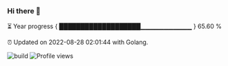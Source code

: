 ### Hi there 👋 

⏳ Year progress { ███████████████████▁▁▁▁▁▁▁▁▁▁▁ } 65.60 %

⏰ Updated on 2022-08-28 02:01:44 with Golang.

![build](https://github.com/shenxianpeng/year-progress/workflows/build/badge.svg) ![Profile views](https://gpvc.arturio.dev/shenxianpeng)